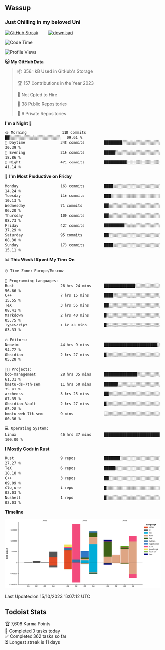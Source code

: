 ## Wassup 
### Just Chilling in my beloved Uni 

<!--
-->

[![GitHub Streak](http://github-readme-streak-stats.herokuapp.com?user=archeoss&theme=shades-of-purple&hide_border=true&date_format=j%20M%5B%20Y%5D)](https://git.io/streak-stats)&nbsp;&nbsp;&nbsp;&nbsp;&nbsp;&nbsp;&nbsp;&nbsp;[![download](https://user-images.githubusercontent.com/68448737/147796309-d8b65b1d-4dde-40d9-b03a-2b42aaa6cd43.jpeg)
](http://bmstu.ru/)

<!--START_SECTION:waka-->
![Code Time](http://img.shields.io/badge/Code%20Time-1%2C913%20hrs%2056%20mins-blue)

![Profile Views](http://img.shields.io/badge/Profile%20Views-55-blue)

**🐱 My GitHub Data** 

> 📦 356.1 kB Used in GitHub's Storage 
 > 
> 🏆 157 Contributions in the Year 2023
 > 
> 🚫 Not Opted to Hire
 > 
> 📜 38 Public Repositories 
 > 
> 🔑 6 Private Repositories 
 > 
**I'm a Night 🦉** 

```text
🌞 Morning                110 commits         ██░░░░░░░░░░░░░░░░░░░░░░░   09.61 % 
🌆 Daytime                348 commits         ████████░░░░░░░░░░░░░░░░░   30.39 % 
🌃 Evening                216 commits         █████░░░░░░░░░░░░░░░░░░░░   18.86 % 
🌙 Night                  471 commits         ██████████░░░░░░░░░░░░░░░   41.14 % 
```
📅 **I'm Most Productive on Friday** 

```text
Monday                   163 commits         ████░░░░░░░░░░░░░░░░░░░░░   14.24 % 
Tuesday                  116 commits         ███░░░░░░░░░░░░░░░░░░░░░░   10.13 % 
Wednesday                71 commits          ██░░░░░░░░░░░░░░░░░░░░░░░   06.20 % 
Thursday                 100 commits         ██░░░░░░░░░░░░░░░░░░░░░░░   08.73 % 
Friday                   427 commits         █████████░░░░░░░░░░░░░░░░   37.29 % 
Saturday                 95 commits          ██░░░░░░░░░░░░░░░░░░░░░░░   08.30 % 
Sunday                   173 commits         ████░░░░░░░░░░░░░░░░░░░░░   15.11 % 
```


📊 **This Week I Spent My Time On** 

```text
🕑︎ Time Zone: Europe/Moscow

💬 Programming Languages: 
Rust                     26 hrs 24 mins      ██████████████░░░░░░░░░░░   56.66 % 
C++                      7 hrs 15 mins       ████░░░░░░░░░░░░░░░░░░░░░   15.55 % 
TeX                      3 hrs 55 mins       ██░░░░░░░░░░░░░░░░░░░░░░░   08.41 % 
Markdown                 2 hrs 40 mins       █░░░░░░░░░░░░░░░░░░░░░░░░   05.75 % 
TypeScript               1 hr 33 mins        █░░░░░░░░░░░░░░░░░░░░░░░░   03.33 % 

🔥 Editors: 
Neovim                   44 hrs 9 mins       ████████████████████████░   94.72 % 
Obsidian                 2 hrs 27 mins       █░░░░░░░░░░░░░░░░░░░░░░░░   05.28 % 

🐱‍💻 Projects: 
bob-management           28 hrs 35 mins      ███████████████░░░░░░░░░░   61.31 % 
bmstu-ds-7th-sem         11 hrs 50 mins      ██████░░░░░░░░░░░░░░░░░░░   25.41 % 
archeoss                 3 hrs 25 mins       ██░░░░░░░░░░░░░░░░░░░░░░░   07.35 % 
Obsidian-Vault           2 hrs 27 mins       █░░░░░░░░░░░░░░░░░░░░░░░░   05.28 % 
bmstu-web-7th-sem        9 mins              ░░░░░░░░░░░░░░░░░░░░░░░░░   00.36 % 

💻 Operating System: 
Linux                    46 hrs 37 mins      █████████████████████████   100.00 % 
```

**I Mostly Code in Rust** 

```text
Rust                     9 repos             ███████░░░░░░░░░░░░░░░░░░   27.27 % 
TeX                      6 repos             █████░░░░░░░░░░░░░░░░░░░░   18.18 % 
C++                      3 repos             ██░░░░░░░░░░░░░░░░░░░░░░░   09.09 % 
Clojure                  1 repo              █░░░░░░░░░░░░░░░░░░░░░░░░   03.03 % 
Nushell                  1 repo              █░░░░░░░░░░░░░░░░░░░░░░░░   03.03 % 
```



**Timeline**

![Lines of Code chart](https://raw.githubusercontent.com/archeoss/archeoss/master/assets/bar_graph.png)


 Last Updated on 15/10/2023 16:07:12 UTC
<!--END_SECTION:waka-->

## Todoist Stats

<!-- TODO-IST:START -->
🏆  7,608 Karma Points           
🌸  Completed 0 tasks today           
✅  Completed 362 tasks so far           
⏳  Longest streak is 11 days
<!-- TODO-IST:END -->
